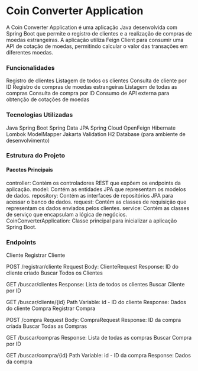 # Coin Converter Application
A Coin Converter Application é uma aplicação Java desenvolvida com Spring Boot que permite o registro de clientes e a realização de compras de moedas estrangeiras. A aplicação utiliza Feign Client para consumir uma API de cotação de moedas, permitindo calcular o valor das transações em diferentes moedas.

### Funcionalidades
Registro de clientes
Listagem de todos os clientes
Consulta de cliente por ID
Registro de compras de moedas estrangeiras
Listagem de todas as compras
Consulta de compra por ID
Consumo de API externa para obtenção de cotações de moedas
### Tecnologias Utilizadas
Java
Spring Boot
Spring Data JPA
Spring Cloud OpenFeign
Hibernate
Lombok
ModelMapper
Jakarta Validation
H2 Database (para ambiente de desenvolvimento)
### Estrutura do Projeto
#### Pacotes Principais
controller: Contém os controladores REST que expõem os endpoints da aplicação.
model: Contém as entidades JPA que representam os modelos de dados.
repository: Contém as interfaces de repositórios JPA para acessar o banco de dados.
request: Contém as classes de requisição que representam os dados enviados pelos clientes.
service: Contém as classes de serviço que encapsulam a lógica de negócios.
CoinConverterApplication: Classe principal para inicializar a aplicação Spring Boot.
### Endpoints
Cliente
Registrar Cliente

POST /registrar/cliente
Request Body: ClienteRequest
Response: ID do cliente criado
Buscar Todos os Clientes

GET /buscar/clientes
Response: Lista de todos os clientes
Buscar Cliente por ID

GET /buscar/cliente/{id}
Path Variable: id - ID do cliente
Response: Dados do cliente
Compra
Registrar Compra

POST /compra
Request Body: CompraRequest
Response: ID da compra criada
Buscar Todas as Compras

GET /buscar/compras
Response: Lista de todas as compras
Buscar Compra por ID

GET /buscar/compra/{id}
Path Variable: id - ID da compra
Response: Dados da compra
